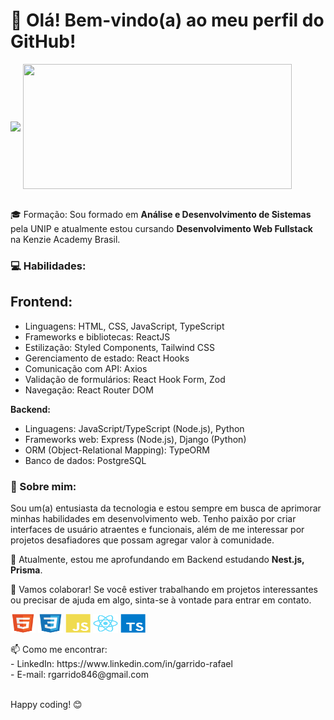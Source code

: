 # 👋  Olá! Bem-vindo(a) ao meu perfil do GitHub!

<div style="display: "inline_block">
  <img align="center" height="170em" src="https://github-readme-stats.vercel.app/api?username=garridorafael&show_icons=true&count_private=true&theme=tokyonight">
  <img align="center" height="200em" width="430" src="https://github-readme-stats.vercel.app/api/top-langs/?username=garridorafael&layout=compact&theme=tokyonight">
</div><br>

🎓 Formação:
Sou formado em **Análise e Desenvolvimento de Sistemas** pela UNIP e atualmente estou cursando **Desenvolvimento Web Fullstack** na Kenzie Academy Brasil.

### 💻 Habilidades:

## Frontend:

-  Linguagens: HTML, CSS, JavaScript, TypeScript
-  Frameworks e bibliotecas: ReactJS
-  Estilização: Styled Components, Tailwind CSS
-  Gerenciamento de estado: React Hooks
-  Comunicação com API: Axios
-  Validação de formulários: React Hook Form, Zod
-  Navegação: React Router DOM
  
**Backend:**

-  Linguagens: JavaScript/TypeScript (Node.js), Python
-  Frameworks web: Express (Node.js), Django (Python)
-  ORM (Object-Relational Mapping): TypeORM
-  Banco de dados: PostgreSQL

### 🚀 Sobre mim:
Sou um(a) entusiasta da tecnologia e estou sempre em busca de aprimorar minhas habilidades em desenvolvimento web. Tenho paixão por criar interfaces de usuário atraentes e funcionais, além de me interessar por projetos desafiadores que possam agregar valor à comunidade.

🌱 Atualmente, estou me aprofundando em Backend estudando **Nest.js, Prisma**.

🤝 Vamos colaborar! Se você estiver trabalhando em projetos interessantes ou precisar de ajuda em algo, sinta-se à vontade para entrar em contato.

<div style="display: inline_block">
  <img align="center" height="30" width="40" src="https://raw.githubusercontent.com/devicons/devicon/master/icons/html5/html5-original.svg">
  <img align="center" height="30" width="40" src="https://raw.githubusercontent.com/devicons/devicon/master/icons/css3/css3-original.svg">
  <img align="center" height="30" width="40" src="https://raw.githubusercontent.com/devicons/devicon/master/icons/javascript/javascript-plain.svg">
  <img align="center" height="30" width="40" src="https://raw.githubusercontent.com/devicons/devicon/master/icons/react/react-original.svg">
  <img align="center" height="30" width="40" src="https://raw.githubusercontent.com/devicons/devicon/master/icons/typescript/typescript-plain.svg">
</div>
<br>
📫 Como me encontrar:<br>
- LinkedIn:  https://www.linkedin.com/in/garrido-rafael <br>
- E-mail: rgarrido846@gmail.com <br> <br>

Happy coding! 😊
